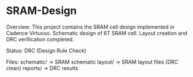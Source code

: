 # SRAM-Design

Overview:
This project contains the SRAM cell design implemented in Cadence Virtuoso.
Schematic design of 6T SRAM cell.
Layout creation and DRC verification completed.

Status:
DRC (Design Rule Check)

Files:
schematic/ → SRAM schematic
layout/ → SRAM layout files (DRC clean)
reports/ → DRC results
